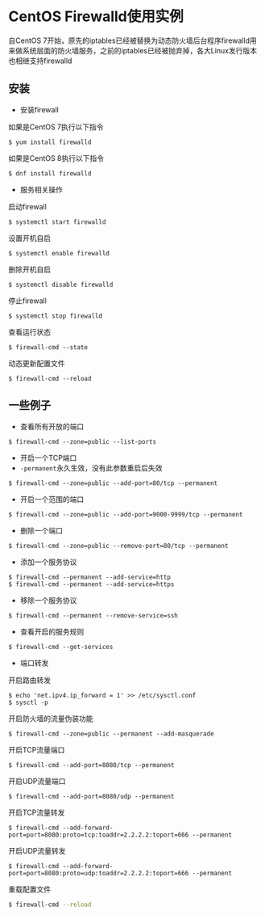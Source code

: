 # CentOS Firewalld使用实例

自CentOS 7开始，原先的iptables已经被替换为动态防火墙后台程序firewalld用来做系统层面的防火墙服务，之前的iptables已经被抛弃掉，各大Linux发行版本也相继支持firewalld

## 安装

- 安装firewall

如果是CentOS 7执行以下指令

```
$ yum install firewalld

```

如果是CentOS 8执行以下指令

```
$ dnf install firewalld

```

- 服务相关操作

启动firewall

```
$ systemctl start firewalld

```

设置开机自启

```
$ systemctl enable firewalld

```

删除开机自启

```
$ systemctl disable firewalld

```

停止firewall

```
$ systemctl stop firewalld

```

查看运行状态

```
$ firewall-cmd --state

```

动态更新配置文件

```
$ firewall-cmd --reload

```

## 一些例子

- 查看所有开放的端口

```
$ firewall-cmd --zone=public --list-ports

```

- 开启一个TCP端口
- `-permanent`永久生效，没有此参数重启后失效

```
$ firewall-cmd --zone=public --add-port=80/tcp --permanent

```

- 开启一个范围的端口

```
$ firewall-cmd --zone=public --add-port=9000-9999/tcp --permanent

```

- 删除一个端口

```
$ firewall-cmd --zone=public --remove-port=80/tcp --permanent

```

- 添加一个服务协议

```
$ firewall-cmd --permanent --add-service=http
$ firewall-cmd --permanent --add-service=https

```

- 移除一个服务协议

```
$ firewall-cmd --permanent --remove-service=ssh

```

- 查看开启的服务规则

```
$ firewall-cmd --get-services

```

- 端口转发

开启路由转发

```
$ echo 'net.ipv4.ip_forward = 1' >> /etc/sysctl.conf
$ sysctl -p

```

开启防火墙的流量伪装功能

```
$ firewall-cmd --zone=public --permanent --add-masquerade

```

开启TCP流量端口

```
$ firewall-cmd --add-port=8080/tcp --permanent

```

开启UDP流量端口

```
$ firewall-cmd --add-port=8080/udp --permanent

```

开启TCP流量转发

```
$ firewall-cmd --add-forward-port=port=8080:proto=tcp:toaddr=2.2.2.2:toport=666 --permanent

```

开启UDP流量转发

```
$ firewall-cmd --add-forward-port=port=8080:proto=udp:toaddr=2.2.2.2:toport=666 --permanent

```

重载配置文件

```bash
$ firewall-cmd --reload
```